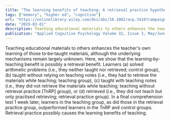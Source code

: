 ```yaml
---
title: "The learning benefits of teaching: A retrieval practice hypothesis"
tags: ["memory", "higher ed", "cognition"]
url: "https://onlinelibrary.wiley.com/doi/abs/10.1002/acp.3410?campaign=wolearlyview&"
date: "2019-03-01"
description: Teaching educational materials to others enhances the teacher's own learning of those to‐be‐taught materials, although the underlying mechanisms remain largely unknown. The learning‐by‐teaching benefit is possibly a retrieval benefit.
publication: "Applied Cognitive Psychology Volume 32, Issue 3, May/June 2018, Pages 401-410"
---
```


Teaching educational materials to others enhances the teacher's own learning of those to‐be‐taught materials, although the underlying mechanisms remain largely unknown. Here, we show that the learning‐by‐teaching benefit is possibly a retrieval benefit. Learners (a) solved arithmetic problems (i.e., they neither taught nor retrieved; control group), (b) taught without relying on teaching notes (i.e., they had to retrieve the materials while teaching; teaching group), (c) taught with teaching notes (i.e., they did not retrieve the materials while teaching; teaching without retrieval practice [TnRP] group), or (d) retrieved (i.e., they did not teach but only practised retrieving; retrieval practice group). In a final comprehension test 1 week later, learners in the teaching group, as did those in the retrieval practice group, outperformed learners in the TnRP and control groups. Retrieval practice possibly causes the learning benefits of teaching.